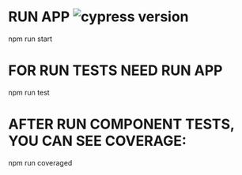 # RUN APP ![cypress version](https://img.shields.io/badge/cypress-10.3.0-brightgreen)

npm run start

# FOR RUN TESTS NEED RUN APP

npm run test

# AFTER RUN COMPONENT TESTS, YOU CAN SEE COVERAGE:

npm run coveraged
